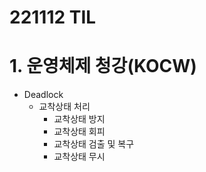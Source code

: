 # 221112 TIL
# 1. 운영체제 청강(KOCW)
* Deadlock
    * 교착상태 처리
        * 교착상태 방지
        * 교착상태 회피
        * 교착상태 검출 및 복구
        * 교착상태 무시